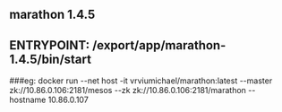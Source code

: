 marathon 1.4.5
---

## ENTRYPOINT: /export/app/marathon-1.4.5/bin/start

###eg: docker run --net host -it vrviumichael/marathon:latest --master zk://10.86.0.106:2181/mesos --zk zk://10.86.0.106:2181/marathon --hostname 10.86.0.107

